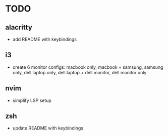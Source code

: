 # TODO

## alacritty

- add README with keybindings

## i3

- create 6 monitor configs: macbook only, macbook + samsung, samsung only, dell laptop only, dell laptop + dell monitor, dell monitor only

## nvim

- simplify LSP setup

## zsh

- update README with keybindings
